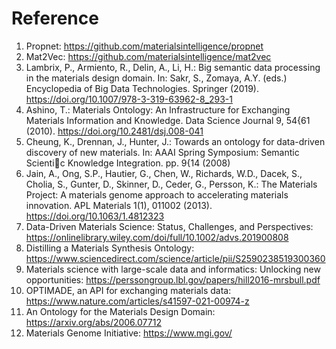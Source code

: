 # Reference
1. Propnet: https://github.com/materialsintelligence/propnet
2. Mat2Vec: https://github.com/materialsintelligence/mat2vec
3. Lambrix, P., Armiento, R., Delin, A., Li, H.: Big semantic data processing in the materials design domain. In: Sakr, S., Zomaya, A.Y. (eds.) Encyclopedia of Big Data Technologies. Springer (2019). https://doi.org/10.1007/978-3-319-63962-8_293-1
4. Ashino, T.: Materials Ontology: An Infrastructure for Exchanging Materials Information and Knowledge. Data Science Journal 9, 54{61 (2010). https://doi.org/10.2481/dsj.008-041
5. Cheung, K., Drennan, J., Hunter, J.: Towards an ontology for data-driven discovery of new materials. In: AAAI Spring Symposium: Semantic Scientic Knowledge Integration. pp. 9{14 (2008)
6. Jain, A., Ong, S.P., Hautier, G., Chen, W., Richards, W.D., Dacek, S., Cholia, S., Gunter, D., Skinner, D., Ceder, G., Persson, K.: The Materials Project: A materials genome approach to accelerating materials innovation. APL Materials 1(1), 011002 (2013). https://doi.org/10.1063/1.4812323
7. Data-Driven Materials Science: Status, Challenges, and Perspectives: https://onlinelibrary.wiley.com/doi/full/10.1002/advs.201900808
8. Distilling a Materials Synthesis Ontology: https://www.sciencedirect.com/science/article/pii/S2590238519300360
9. Materials science with large-scale data and informatics: Unlocking new opportunities: https://perssongroup.lbl.gov/papers/hill2016-mrsbull.pdf
10. OPTIMADE, an API for exchanging materials data: https://www.nature.com/articles/s41597-021-00974-z
11. An Ontology for the Materials Design Domain: https://arxiv.org/abs/2006.07712
12. Materials Genome Initiative: https://www.mgi.gov/
